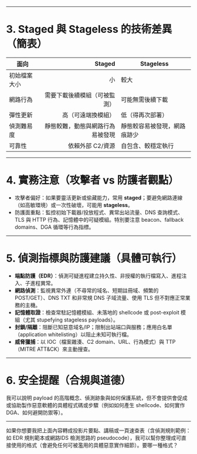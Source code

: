
---

# 3. Staged 與 Stageless 的技術差異（簡表）

| 面向     |           Staged | Stageless      |
| ------ | ---------------: | -------------- |
| 初始檔案大小 |                小 | 較大             |
| 網路行為   |   需要下載後續模組（可被監測） | 可能無需後續下載       |
| 彈性更新   |        高（可遠端換模組） | 低（得再次部署）       |
| 偵測難易度  | 靜態較難，動態與網路行為易被發現 | 靜態較容易被發現，網路痕跡少 |
| 可靠性    |       依賴外部 C2/資源 | 自包含、較穩定執行      |

---

# 4. 實務注意（攻擊者 vs 防護者觀點）

* 攻擊者偏好：如果要靈活更新或偷藏能力，常用 **staged**；要避免網路連線（如高敏環境）或一次性破壞，可能用 **stageless**。
* 防護面重點：監控初始下載器/投放程式、異常出站流量、DNS 查詢模式、TLS 與 HTTP 行為、記憶體中的可疑模組。特別要注意 beacon、fallback domains、DGA 循環等行為指標。

---

# 5. 偵測指標與防護建議（具體可執行）

* **端點防護（EDR）**：偵測可疑進程建立持久性、非授權的執行檔寫入、進程注入、子進程異常。
* **網路偵測**：監視異常外連（不尋常的域名、短期註冊域、頻繁的 POST/GET）、DNS TXT 和非常規 DNS 子域流量、使用 TLS 但不對應正常業務的主機。
* **記憶體取證**：檢查常駐記憶體模組、未落地的 shellcode 或 post-exploit 模組（尤其 stupefying stageless payloads）。
* **封鎖/隔離**：阻斷已知惡意域名/IP；限制出站端口與服務；應用白名單（application whitelisting）以阻止未知可執行檔。
* **威脅獵捕**：以 IOC（檔案雜湊、C2 domain、URL、行為模式）與 TTP（MITRE ATT&CK）來主動搜查。

---

# 6. 安全提醒（合規與道德）

我可以說明 payload 的高階概念、偵測跡象與如何保護系統，但不會提供會促成或協助製作惡意軟體的具體程式碼或步驟（例如如何產生 shellcode、如何實作 DGA、如何避開防禦等）。

---

如果你想要我把上面內容轉成投影片要點、講稿或一頁速查表（含偵測規則範例：如 EDR 規則範本或網路IDS 檢測思路的 pseudocode），我可以幫你整理成可直接使用的格式（會避免任何可被濫用的具體惡意實作細節）。要哪一種格式？
